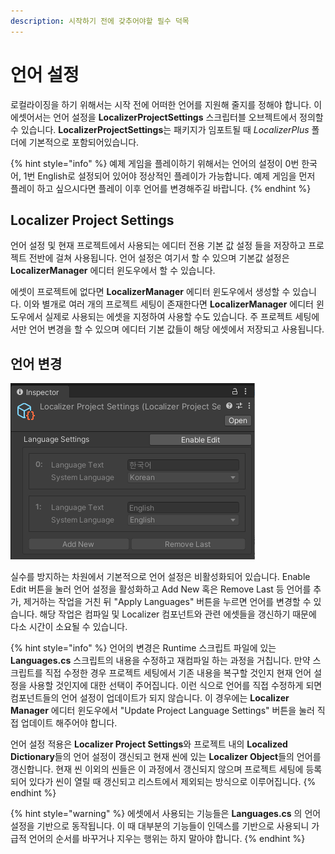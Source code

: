 ```yaml
---
description: 시작하기 전에 갖추어야할 필수 덕목
---
```


# 언어 설정

로컬라이징을 하기 위해서는 시작 전에 어떠한 언어를 지원해 줄지를 정해야 합니다. 이 에셋어서는 언어 설정을 **LocalizerProjectSettings** 스크립터블 오브젝트에서 정의할 수 있습니다. **LocalizerProjectSettings**는 패키지가 임포트될 때 _LocalizerPlus_ 폴더에 기본적으로 포함되어있습니다.

{% hint style="info" %}
예제 게임을 플레이하기 위해서는 언어의 설정이 0번 한국어, 1번 English로 설정되어 있어야 정상적인 플레이가 가능합니다. 예제 게임을 먼저 플레이 하고 싶으시다면 플레이 이후 언어를 변경해주길 바랍니다.
{% endhint %}

## Localizer Project Settings

언어 설정 및 현재 프로젝트에서 사용되는 에디터 전용 기본 값 설정 들을 저장하고 프로젝트 전반에 걸쳐 사용됩니다. 언어 설정은 여기서 할 수 있으며 기본값 설정은 **LocalizerManager** 에디터 윈도우에서 할 수 있습니다.

에셋이 프로젝트에 없다면 **LocalizerManager** 에디터 윈도우에서 생성할 수 있습니다. 이와 별개로 여러 개의 프로젝트 세팅이 존재한다면 **LocalizerManager** 에디터 윈도우에서 실제로 사용되는 에셋을 지정하여 사용할 수도 있습니다. 주 프로젝트 세팅에서만 언어 변경을 할 수 있으며 에디터 기본 값들이 해당 에셋에서 저장되고 사용됩니다.

## 언어 변경

![](.gitbook/assets/language_settings_projectsettings.png)

실수를 방지하는 차원에서 기본적으로 언어 설정은 비활성화되어 있습니다. Enable Edit 버튼을 눌러 언어 설정을 활성화하고 Add New 혹은 Remove Last 등 언어를 추가, 제거하는 작업을 거친 뒤 "Apply Languages" 버튼을 누르면 언어를 변경할 수 있습니다. 해당 작업은 컴파일 및 Localizer 컴포넌트와 관련 에셋들을 갱신하기 때문에 다소 시간이 소요될 수 있습니다.

{% hint style="info" %}
언어의 변경은 Runtime 스크립트 파일에 있는 **Languages.cs** 스크립트의 내용을 수정하고 재컴파일 하는 과정을 거칩니다. 만약 스크립트를 직접 수정한 경우 프로젝트 세팅에서 기존 내용을 복구할 것인지 현재 언어 설정을 사용할 것인지에 대한 선택이 주어집니다. 이런 식으로 언어를 직접 수정하게 되면 컴포넌트들의 언어 설정이 업데이트가 되지 않습니다. 이 경우에는 **Localizer Manager** 에디터 윈도우에서 "Update Project Language Settings" 버튼을 눌러 직접 업데이트 해주어야 합니다.

언어 설정 적용은 **Localizer Project Settings**와 프로젝트 내의 **Localized Dictionary**들의 언어 설정이 갱신되고 현재 씬에 있는 **Localizer Object**들의 언어를 갱신합니다. 현재 씬 이외의 씬들은 이 과정에서 갱신되지 않으며 프로젝트 세팅에 등록되어 있다가 씬이 열릴 때 갱신되고 리스트에서 제외되는 방식으로 이루어집니다.
{% endhint %}

{% hint style="warning" %}
에셋에서 사용되는 기능들은 **Languages.cs** 의 언어 설정을 기반으로 동작됩니다. 이 때 대부분의 기능들이 인덱스를 기반으로 사용되니 가급적 언어의 순서를 바꾸거나 지우는 행위는 하지 말아야 합니다.
{% endhint %}

